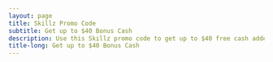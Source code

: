 ```yaml
---
layout: page
title: Skillz Promo Code
subtitle: Get up to $40 Bonus Cash
description: Use this Skillz promo code to get up to $40 free cash added to your first deposit. Coupon is valid for any Skillz game!
title-long: Get up to $40 Bonus Cash
---
```

